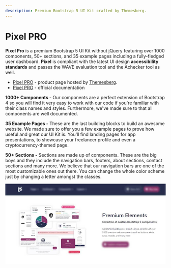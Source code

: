 ```yaml
---
description: Premium Bootstrap 5 UI Kit crafted by Themesberg.
---
```


# Pixel PRO

**Pixel Pro** is a premium Bootstrap 5 UI Kit without jQuery featuring over 1000 components, 50+ sections, and 35 example pages including a fully-fledged user dashboard. **Pixel** is compliant with the latest UI design **accessibility standards** and passes the WAVE evaluation tool and the Achecker tool as well.

* [Pixel PRO](https://themesberg.com/product/ui-kit/pixel-pro-premium-bootstrap-5-ui-kit) - product page hosted by [Themesberg](../partners/themesberg.md).
* [Pixel PRO](https://themesberg.com/docs/pixel-bootstrap/getting-started/quick-start/) - official documentation

**1000+ Components -** Our components are a perfect extension of Bootstrap 4 so you will find it very easy to work with our code if you're familiar with their class names and styles. Furthermore, we've made sure to that all components are well documented.

**35 Example Pages -** These are the last building blocks to build an awesome website. We made sure to offer you a few example pages to prove how useful and great our UI Kit is. You'll find landing pages for app presentations, to showcase your freelancer profile and even a cryptocurrency-themed page.

**50+ Sections -** Sections are made up of components. These are the big boys and they include the navigation bars, footers, about sections, contact sections and many more. We believe that our navigation bars are one of the most customizable ones out there. You can change the whole color scheme just by changing a letter amongst the classes.

![Pixel PRO - Premium Bootstrap 5 Template.](../../.gitbook/assets/docs-cover-pixel-pro.jpg)


